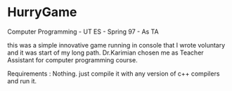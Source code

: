 # HurryGame
Computer Programming - UT ES - Spring 97 - As TA

this was a simple innovative game running in console that I wrote voluntary and it was start of my long path. Dr.Karimian chosen me as Teacher Assistant for computer programming course.

Requirements : Nothing. just compile it with any version of c++ compilers and run it.

